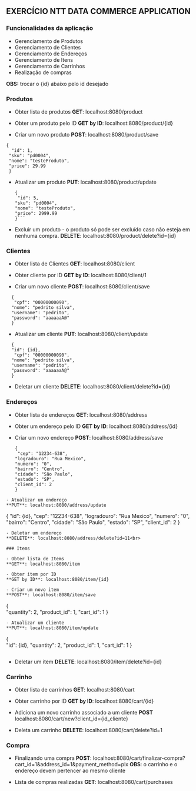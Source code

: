 ## EXERCÍCIO NTT DATA COMMERCE APPLICATION

### Funcionalidades da aplicação

- Gerenciamento de Produtos
- Gerenciamento de Clientes
- Gerenciamento de Endereços
- Gerenciamento de Itens
- Gerenciamento de Carrinhos
- Realização de compras

**OBS:** trocar o {id} abaixo pelo id desejado

### Produtos

- Obter lista de produtos
  **GET**: localhost:8080/product

- Obter um produto pelo ID
  **GET by ID**: localhost:8080/product/{id}

- Criar um novo produto
  **POST**: localhost:8080/product/save

```
{
  "id": 1,
 "sku": "pd0004",
 "nome": "testeProduto",
 "price": 29.99
 }
```

- Atualizar um produto
  **PUT**: localhost:8080/product/update
  ````
  {
   "id": 5,
  "sku": "pd0004",
  "nome": "testeProduto",
  "price": 2999.99
  }```
  ````
- Excluir um produto - o produto só pode ser excluído caso não esteja em nenhuma compra.
  **DELETE**: localhost:8080/product/delete?id={id}

### Clientes

- Obter lista de Clientes
  **GET**: localhost:8080/client

- Obter cliente por ID
  **GET by ID**: localhost:8080/client/1

- Criar um novo cliente
  **POST**: localhost:8080/client/save

```
  {
   "cpf": "00000000090",
  "nome": "pedrito silva",
  "username": "pedrito",
  "password": "aaaaaaA@"
  }
```

- Atualizar um cliente
  **PUT**: localhost:8080/client/update

```
  {
  "id": {id},
   "cpf": "00000000090",
  "nome": "pedrito silva",
  "username": "pedrito",
  "password": "aaaaaaA@"
  }
```

- Deletar um cliente
  **DELETE**: localhost:8080/client/delete?id={id}

### Endereços

- Obter lista de endereços
  **GET**: localhost:8080/address

- Obter um endereço pelo ID
  **GET by ID**: localhost:8080/address/{id}

- Criar um novo endereço
  **POST**: localhost:8080/address/save
  ```
  {
   "cep": "12234-638",
  "logradouro": "Rua Mexico",
  "numero": "0",
  "bairro": "Centro",
  "cidade": "São Paulo",
  "estado": "SP",
  "client_id": 2
  }
  ```

```
- Atualizar um endereço
**PUT**: localhost:8080/address/update
```

{
"id": {id},
"cep": "12234-638",
"logradouro": "Rua Mexico",
"numero": "0",
"bairro": "Centro",
"cidade": "São Paulo",
"estado": "SP",
"client_id": 2
}

```
- Deletar um endereço
**DELETE**: localhost:8080/address/delete?id=11<br>

### Items

- Obter lista de Items
**GET**: localhost:8080/item

- Obter item por ID
**GET by ID**: localhost:8080/item/{id}

- Criar um novo item
**POST**: localhost:8080/item/save
```

{  
 "quantity": 2,
"product_id": 1,
"cart_id": 1
}

```
- Atualizar um cliente
**PUT**: localhost:8080/item/update
```

{  
 "id": {id},
"quantity": 2,
"product_id": 1,
"cart_id": 1
}

```

```

- Deletar um item
  **DELETE**: localhost:8080/item/delete?id={id}

### Carrinho

- Obter lista de carrinhos
  **GET**: localhost:8080/cart

- Obter carrinho por ID
  **GET by ID**: localhost:8080/cart/{id}

- Adiciona um novo carrinho associado a um cliente
  **POST** localhost:8080/cart/new?client_id={id_cliente}

- Deleta um carrinho
  **DELETE**: localhost:8080/cart/delete?id=1

### Compra

- Finalizando uma compra
  **POST**: localhost:8080/cart/finalizar-compra?cart_id=1&address_id=1&payment_method=pix
  **OBS**: o carrinho e o endereço devem pertencer ao mesmo cliente

- Lista de compras realizadas
  **GET**: localhost:8080/cart/purchases
